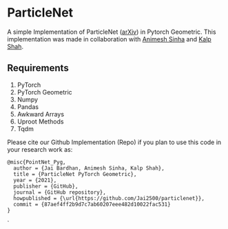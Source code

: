 # ParticleNet
A simple Implementation of ParticleNet ([arXiv](https://arxiv.org/abs/1902.08570)) in Pytorch Geometric. This implementation was made in collaboration with [Animesh Sinha](https://github.com/AnimeshSinha1309) and [Kalp Shah](https://github.com/Blizzard57). 


## Requirements
1. PyTorch
2. PyTorch Geometric
3. Numpy
4. Pandas
5. Awkward Arrays
6. Uproot Methods
7. Tqdm


Please cite our Github Implementation (Repo) if you plan to use this code in your research work as:

```
@misc{PointNet_Pyg,
  author = {Jai Bardhan, Animesh Sinha, Kalp Shah},
  title = {ParticleNet PyTorch Geometric},
  year = {2021},
  publisher = {GitHub},
  journal = {GitHub repository},
  howpublished = {\url{https://github.com/Jai2500/particlenet}},
  commit = {87aef4ff2b9d7c7ab60207eee482d10022fac531}
}
``` 
`

